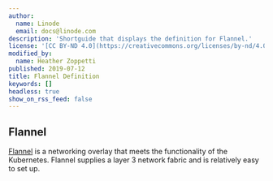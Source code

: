 ```yaml
---
author:
  name: Linode
  email: docs@linode.com
description: 'Shortguide that displays the definition for Flannel.'
license: '[CC BY-ND 4.0](https://creativecommons.org/licenses/by-nd/4.0)'
modified_by:
  name: Heather Zoppetti
published: 2019-07-12
title: Flannel Definition
keywords: []
headless: true
show_on_rss_feed: false
---
```


## Flannel

[Flannel](https://github.com/coreos/flannel#flannel) is a networking overlay that meets the functionality of the Kubernetes. Flannel supplies a layer 3 network fabric and is relatively easy to set up.
